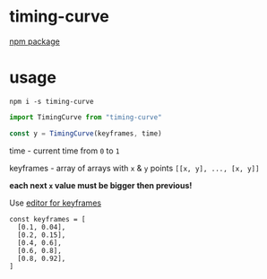 # timing-curve

[npm package](https://www.npmjs.com/package/timing-curve)

# usage

`npm i -s timing-curve`

```javascript
import TimingCurve from "timing-curve"

const y = TimingCurve(keyframes, time)
```
time - current time from `0` to `1`

keyframes - array of arrays with `x` & `y` points `[[x, y], ..., [x, y]]`

**each next `x` value must be bigger then previous!**

Use [editor for keyframes](https://guljeny.github.io/timing-curve-editor/)

```
const keyframes = [
  [0.1, 0.04],
  [0.2, 0.15],
  [0.4, 0.6],
  [0.6, 0.8],
  [0.8, 0.92],
]
```
